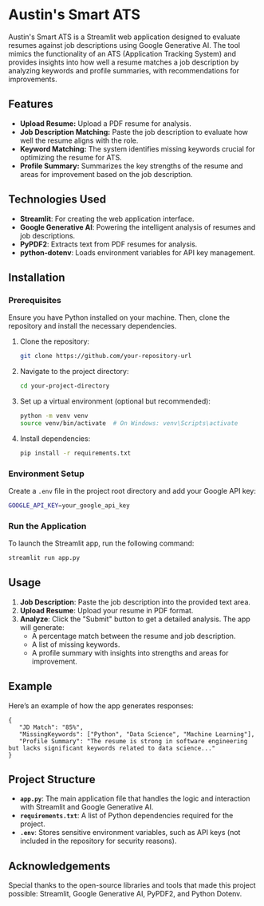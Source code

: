 # Austin's Smart ATS

Austin's Smart ATS is a Streamlit web application designed to evaluate resumes against job descriptions using Google Generative AI. The tool mimics the functionality of an ATS (Application Tracking System) and provides insights into how well a resume matches a job description by analyzing keywords and profile summaries, with recommendations for improvements.

## Features
- **Upload Resume:** Upload a PDF resume for analysis.
- **Job Description Matching:** Paste the job description to evaluate how well the resume aligns with the role.
- **Keyword Matching:** The system identifies missing keywords crucial for optimizing the resume for ATS.
- **Profile Summary:** Summarizes the key strengths of the resume and areas for improvement based on the job description.

## Technologies Used
- **Streamlit**: For creating the web application interface.
- **Google Generative AI**: Powering the intelligent analysis of resumes and job descriptions.
- **PyPDF2**: Extracts text from PDF resumes for analysis.
- **python-dotenv**: Loads environment variables for API key management.

## Installation

### Prerequisites
Ensure you have Python installed on your machine. Then, clone the repository and install the necessary dependencies.

1. Clone the repository:

   ```bash
   git clone https://github.com/your-repository-url
   ```

2. Navigate to the project directory:

   ```bash
   cd your-project-directory
   ```

3. Set up a virtual environment (optional but recommended):

   ```bash
   python -m venv venv
   source venv/bin/activate  # On Windows: venv\Scripts\activate
   ```

4. Install dependencies:

   ```bash
   pip install -r requirements.txt
   ```

### Environment Setup
Create a `.env` file in the project root directory and add your Google API key:

```bash
GOOGLE_API_KEY=your_google_api_key
```

### Run the Application
To launch the Streamlit app, run the following command:

```bash
streamlit run app.py
```

## Usage

1. **Job Description**: Paste the job description into the provided text area.
2. **Upload Resume**: Upload your resume in PDF format.
3. **Analyze**: Click the "Submit" button to get a detailed analysis. The app will generate:
   - A percentage match between the resume and job description.
   - A list of missing keywords.
   - A profile summary with insights into strengths and areas for improvement.

## Example

Here’s an example of how the app generates responses:

```
{
   "JD Match": "85%",
   "MissingKeywords": ["Python", "Data Science", "Machine Learning"],
   "Profile Summary": "The resume is strong in software engineering but lacks significant keywords related to data science..."
}
```

## Project Structure

- **`app.py`**: The main application file that handles the logic and interaction with Streamlit and Google Generative AI.
- **`requirements.txt`**: A list of Python dependencies required for the project.
- **`.env`**: Stores sensitive environment variables, such as API keys (not included in the repository for security reasons).

## Acknowledgements
Special thanks to the open-source libraries and tools that made this project possible: Streamlit, Google Generative AI, PyPDF2, and Python Dotenv.

